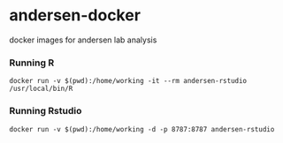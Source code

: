 # andersen-docker
docker images for andersen lab analysis



### Running R
```
docker run -v $(pwd):/home/working -it --rm andersen-rstudio /usr/local/bin/R
```

### Running Rstudio

```
docker run -v $(pwd):/home/working -d -p 8787:8787 andersen-rstudio
```